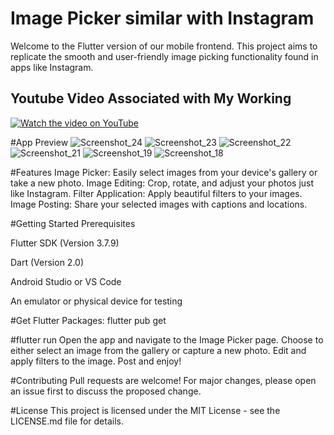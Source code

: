 # Image Picker similar with Instagram
Welcome to the Flutter version of our mobile frontend. This project aims to replicate the smooth and user-friendly image picking functionality found in apps like Instagram.

## Youtube Video Associated with My Working

[![Watch the video on YouTube](https://img.youtube.com/NAj04QH_n1Q/maxresdefault.jpg)](https://youtu.be/NAj04QH_n1Q)


#App Preview
![Screenshot_24](https://github.com/stuartgregorysharpe/Image.Picker.using.flutter.instagram/assets/137684294/e896fe62-dfd8-4e0a-9277-ac645516b126)
![Screenshot_23](https://github.com/stuartgregorysharpe/Image.Picker.using.flutter.instagram/assets/137684294/2aed93b0-e15a-4038-aa02-d13233a938fb)
![Screenshot_22](https://github.com/stuartgregorysharpe/Image.Picker.using.flutter.instagram/assets/137684294/1b5a616a-a973-4689-9e45-d3bc8f7df58b)
![Screenshot_21](https://github.com/stuartgregorysharpe/Image.Picker.using.flutter.instagram/assets/137684294/cc5a7796-4005-4b74-89ad-3c198aa3aa0f)
![Screenshot_19](https://github.com/stuartgregorysharpe/Image.Picker.using.flutter.instagram/assets/137684294/cbacd16b-b2a3-4c7c-bef3-f8e6e1537ca7)
![Screenshot_18](https://github.com/stuartgregorysharpe/Image.Picker.using.flutter.instagram/assets/137684294/a90b5d65-3647-4dce-9b89-a9806f9aba48)

#Features
Image Picker: Easily select images from your device's gallery or take a new photo.
Image Editing: Crop, rotate, and adjust your photos just like Instagram.
Filter Application: Apply beautiful filters to your images.
Image Posting: Share your selected images with captions and locations.

#Getting Started
Prerequisites

Flutter SDK (Version 3.7.9)

Dart (Version 2.0)

Android Studio or VS Code

An emulator or physical device for testing


#Get Flutter Packages:
flutter pub get


#flutter run
Open the app and navigate to the Image Picker page.
Choose to either select an image from the gallery or capture a new photo.
Edit and apply filters to the image.
Post and enjoy!

#Contributing
Pull requests are welcome! For major changes, please open an issue first to discuss the proposed change.

#License
This project is licensed under the MIT License - see the LICENSE.md file for details.


